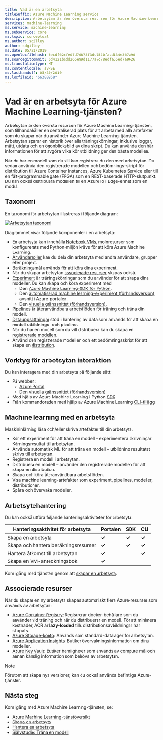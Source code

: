 ```yaml
---
title: Vad är en arbetsyta
titleSuffix: Azure Machine Learning service
description: Arbetsytan är den översta resursen för Azure Machine Learning-tjänsten. Det sparar en historik över alla träningskörningar, inklusive loggar, mått, utdata och en ögonblicksbild av dina skript. Du använder den här informationen för att avgöra vilka kör utbildning ger den bästa modellen
services: machine-learning
ms.service: machine-learning
ms.subservice: core
ms.topic: conceptual
ms.author: sgilley
author: sdgilley
ms.date: 05/21/2019
ms.openlocfilehash: 3ecdf62cfed7d70873f3dc752bfacd134e367a90
ms.sourcegitcommit: 3d4121badd265e99d1177a7c78edfa55ed7a9626
ms.translationtype: MT
ms.contentlocale: sv-SE
ms.lasthandoff: 05/30/2019
ms.locfileid: "66388958"
---
```

# <a name="what-is-an-azure-machine-learning-service-workspace"></a>Vad är en arbetsyta för Azure Machine Learning-tjänsten?

Arbetsytan är den översta resursen för Azure Machine Learning-tjänsten, som tillhandahåller en centraliserad plats för att arbeta med alla artefakter som du skapar när du använder Azure Machine Learning-tjänsten.  Arbetsytan sparar en historik över alla träningskörningar, inklusive loggar, mått, utdata och en ögonblicksbild av dina skript. Du kan använda den här informationen för att avgöra vilka kör utbildning ger den bästa modellen.  

När du har en modell som du vill kan registrera du den med arbetsytan. Du sedan använda den registrerade modellen och bedömnings-skript för distribution till Azure Container Instances, Azure Kubernetes Service eller till en fält-programmable gate (FPGA) som en REST-baserade HTTP-slutpunkt. Du kan också distribuera modellen till en Azure IoT Edge-enhet som en modul.

## <a name="taxonomy"></a>Taxonomi 

En taxonomi för arbetsytan illustreras i följande diagram:

[![Arbetsytan taxonomi](./media/concept-azure-machine-learning-architecture/azure-machine-learning-taxonomy.png)](./media/concept-azure-machine-learning-architecture/azure-machine-learning-taxonomy.png#lightbox)

Diagrammet visar följande komponenter i en arbetsyta:

+ En arbetsyta kan innehålla [Notebook VMs](quickstart-run-cloud-notebook.md), molnresurser som konfigurerats med Python-miljön krävs för att köra Azure Machine Learning.
+ [Användarroller](how-to-assign-roles.md) kan du dela din arbetsyta med andra användare, grupper eller projekt.
+ [Beräkningsmål](concept-azure-machine-learning-architecture.md#compute-target) används för att köra dina experiment.
+ När du skapar arbetsytan [associerade resurser](#resources) skapas också.
+ [Experiment](concept-azure-machine-learning-architecture.md#experiment) är träningskörningar som du använder för att skapa dina modeller.  Du kan skapa och köra experiment med
    + Den [Azure Machine Learning-SDK för Python](https://docs.microsoft.com/python/api/overview/azure/ml/intro?view=azure-ml-py).
    + Den [automatiserad machine learning-experiment (förhandsversion)](how-to-create-portal-experiments.md) avsnitt i Azure-portalen.
    + Den [visuella gränssnittet (förhandsversion)](ui-concept-visual-interface.md).
+ [Pipelines](concept-azure-machine-learning-architecture.md#pipeline) är återanvändbara arbetsflöden för träning och träna din modell.
+ [Datauppsättningar](concept-azure-machine-learning-architecture.md#dataset) stöd i hantering av data som används för att skapa en modell utbildnings- och pipeline.
+ När du har en modell som du vill distribuera kan du skapa en [registrerade modellen](concept-azure-machine-learning-architecture.md#model-registry).
+ Använd den registrerade modellen och ett bedömningsskript för att skapa en [distribution](concept-azure-machine-learning-architecture.md#image-registry).

## <a name="tools-for-workspace-interaction"></a>Verktyg för arbetsytan interaktion

Du kan interagera med din arbetsyta på följande sätt:

+ På webben:
    + [Azure Portal](https://portal.azure.com)
    + Den [visuella gränssnittet (förhandsversion)](ui-concept-visual-interface.md)
+ Med hjälp av Azure Machine Learning i Python [SDK](https://docs.microsoft.com/python/api/overview/azure/ml/intro?view=azure-ml-py)
+ Från kommandoraden med hjälp av Azure Machine Learning [CLI-tillägg](https://docs.microsoft.com/azure/machine-learning/service/reference-azure-machine-learning-cli)

## <a name="machine-learning-with-a-workspace"></a>Machine learning med en arbetsyta

Maskininlärning läsa och/eller skriva artefakter till din arbetsyta. 

+ Kör ett experiment för att träna en modell – experimentera skrivningar Körningsresultat till arbetsytan.
+ Använda automatisk ML för att träna en modell – utbildning resultatet skrivs till arbetsytan.
+ Registrera en modell i arbetsytan.
+ Distribuera en modell – använder den registrerade modellen för att skapa en distribution.
+ Skapa och köra återanvändbara arbetsflöden.
+ Visa machine learning-artefakter som experiment, pipelines, modeller, distributioner.
+ Spåra och övervaka modeller.

## <a name="workspace-management"></a>Arbetsytehantering

Du kan också utföra följande hanteringsaktiviteter för arbetsyta:

| Hanteringsaktivitet för arbetsyta   | Portalen              | SDK        | CLI        |
|---------------------------|------------------|------------|------------|
| Skapa en arbetsyta        | **&check;**     | **&check;** | **&check;** |
| Skapa och hantera beräkningsresurser    | **&check;**   | **&check;** |  **&check;**   |
| Hantera åtkomst till arbetsytan    | **&check;**   | |  **&check;**    |
| Skapa en VM-anteckningsbok | **&check;**   | |     |

Kom igång med tjänsten genom att [skapar en arbetsyta](setup-create-workspace.md).

## <a name="resources"></a> Associerade resurser

När du skapar en ny arbetsyta skapas automatiskt flera Azure-resurser som används av arbetsytan:

+ [Azure Container Registry](https://azure.microsoft.com/services/container-registry/): Registrerar docker-behållare som du använder vid träning och när du distribuerar en modell. För att minimera kostnader, ACR är **lazy-loaded** tills distributionsavbildningar har skapats.
+ [Azure Storage-konto](https://azure.microsoft.com/services/storage/): Används som standard-datalager för arbetsytan.
+ [Azure Application Insights](https://azure.microsoft.com/services/application-insights/): Butiker övervakningsinformation om dina modeller.
+ [Azure Key Vault](https://azure.microsoft.com/services/key-vault/): Butiker hemligheter som används av compute mål och annan känslig information som behövs av arbetsytan.

> [!NOTE]
> Förutom att skapa nya versioner, kan du också använda befintliga Azure-tjänster.

## <a name="next-steps"></a>Nästa steg

Kom igång med Azure Machine Learning-tjänsten, se:

+ [Azure Machine Learning-tjänstöversikt](overview-what-is-azure-ml.md)
+ [Skapa en arbetsyta](setup-create-workspace.md)
+ [Hantera en arbetsyta](how-to-manage-workspace.md)
+ [Självstudie: Träna en modell](tutorial-train-models-with-aml.md)
